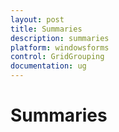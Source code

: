```yaml
---
layout: post
title: Summaries
description: summaries
platform: windowsforms
control: GridGrouping
documentation: ug
---
```


# Summaries

